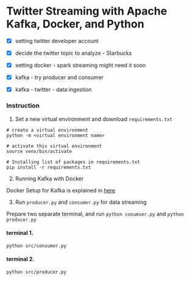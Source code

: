 # Twitter Streaming with Apache Kafka, Docker, and Python  

- [x] setting twitter developer account
- [x] decide the twitter topic to analyze - Starbucks
- [x] setting docker - spark streaming might need it soon 
- [x] kafka - try producer and consumer 
- [x] kafka - twitter - data ingestion


### Instruction

1. Set a new virtual environment and download `requirements.txt`

```shell
# create a virtual environment
python -m <virtual environment name>

# activate this virtual environment
source venv/bin/activate

# Installing list of packages in requirements.txt
pip install -r requirements.txt
```


2. Running Kafka with Docker

Docker Setup for Kafka is explained in [here](https://youheekil.github.io/running-kafka-docker/)

3. Run `producer.py` and `consumer.py` for data streaming  

Prepare two separate terminal, and run `python conumser.py` and `python producer.py`

#### terminal 1. 
```shell
python src/consumer.py
```


#### terminal 2.
```shell 
python src/producer.py
```


